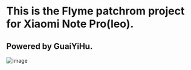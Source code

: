 This is the Flyme patchrom project for Xiaomi Note Pro(leo). 
==============
Powered by GuaiYiHu. 
--------------
![image](http://www.res.flyme.cn/resources/flymeos/upload/phonebase/phone_image_57.png?version=20170612115732)
